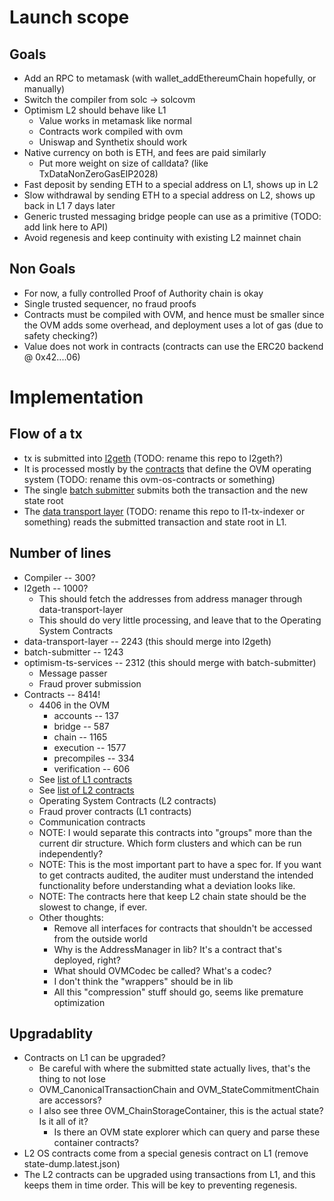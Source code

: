 # Launch scope

## Goals
* Add an RPC to metamask (with wallet_addEthereumChain hopefully, or manually)
* Switch the compiler from solc -> solcovm
* Optimism L2 should behave like L1
  * Value works in metamask like normal
  * Contracts work compiled with ovm
  * Uniswap and Synthetix should work
* Native currency on both is ETH, and fees are paid similarly
  * Put more weight on size of calldata? (like TxDataNonZeroGasEIP2028)
* Fast deposit by sending ETH to a special address on L1, shows up in L2
* Slow withdrawal by sending ETH to a special address on L2, shows up back in L1 7 days later
* Generic trusted messaging bridge people can use as a primitive (TODO: add link here to API)
* Avoid regenesis and keep continuity with existing L2 mainnet chain

## Non Goals
* For now, a fully controlled Proof of Authority chain is okay
* Single trusted sequencer, no fraud proofs
* Contracts must be compiled with OVM, and hence must be smaller since the OVM adds some overhead, and deployment uses a lot of gas (due to safety checking?)
* Value does not work in contracts (contracts can use the ERC20 backend @ 0x42....06)

# Implementation

## Flow of a tx
* tx is submitted into [l2geth](https://github.com/ethereum-optimism/go-ethereum) (TODO: rename this repo to l2geth?)
* It is processed mostly by the [contracts](https://github.com/ethereum-optimism/contracts) that define the OVM operating system (TODO: rename this ovm-os-contracts or something)
* The single [batch submitter](https://github.com/ethereum-optimism/batch-submitter) submits both the transaction and the new state root
* The [data transport layer](https://github.com/ethereum-optimism/data-transport-layer) (TODO: rename this repo to l1-tx-indexer or something) reads the submitted transaction and state root in L1.

## Number of lines
* Compiler -- 300?
* l2geth -- 1000?
  * This should fetch the addresses from address manager through data-transport-layer
  * This should do very little processing, and leave that to the Operating System Contracts
* data-transport-layer -- 2243 (this should merge into l2geth)
* batch-submitter -- 1243
* optimism-ts-services -- 2312 (this should merge with batch-submitter)
  * Message passer
  * Fraud prover submission
* Contracts -- 8414!
  * 4406 in the OVM
    * accounts -- 137
    * bridge -- 587
    * chain -- 1165
    * execution -- 1577
    * precompiles -- 334
    * verification -- 606
  * See [list of L1 contracts](https://github.com/cheapETH/cheapoptimism/blob/master/addresses.json)
  * See [list of L2 contracts](https://github.com/cheapETH/cheapoptimism/blob/master/state-dump.latest.json)
  * Operating System Contracts (L2 contracts)
  * Fraud prover contracts (L1 contracts)
  * Communication contracts
  * NOTE: I would separate this contracts into "groups" more than the current dir structure. Which form clusters and which can be run independently?
  * NOTE: This is the most important part to have a spec for. If you want to get contracts audited, the auditer must understand the intended functionality before understanding what a deviation looks like.
  * NOTE: The contracts here that keep L2 chain state should be the slowest to change, if ever.
  * Other thoughts:
    * Remove all interfaces for contracts that shouldn't be accessed from the outside world
    * Why is the AddressManager in lib? It's a contract that's deployed, right?
    * What should OVMCodec be called? What's a codec?
    * I don't think the "wrappers" should be in lib
    * All this "compression" stuff should go, seems like premature optimization

## Upgradablity
* Contracts on L1 can be upgraded?
  * Be careful with where the submitted state actually lives, that's the thing to not lose
  * OVM_CanonicalTransactionChain and OVM_StateCommitmentChain are accessors?
  * I also see three OVM_ChainStorageContainer, this is the actual state? Is it all of it?
    * Is there an OVM state explorer which can query and parse these container contracts?
* L2 OS contracts come from a special genesis contract on L1 (remove state-dump.latest.json)
* The L2 contracts can be upgraded using transactions from L1, and this keeps them in time order. This will be key to preventing regenesis.

